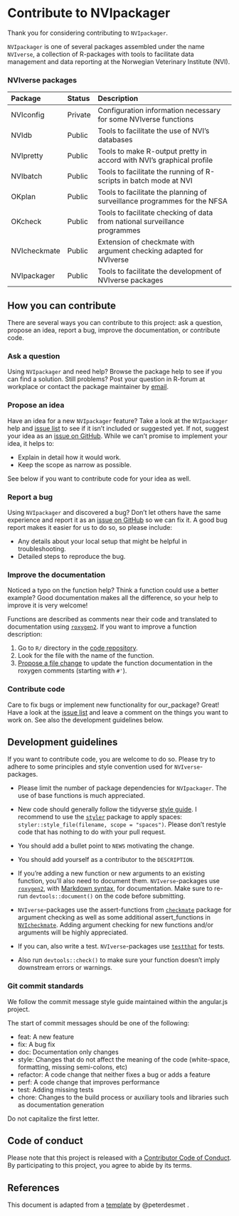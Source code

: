 # Contribute to NVIpackager

<!-- CONTRIBUTING.md and ./vignettes/Contribute_to_NVIpkg.Rmd. are generated 
     from ./templates/Contribute_to_NVIpkg.Rmd in NVIpackager. 
     Please edit that file -->

Thank you for considering contributing to `NVIpackager`.

`NVIpackager` is one of several packages assembled under the name
`NVIverse`, a collection of R-packages with tools to facilitate data
management and data reporting at the Norwegian Veterinary Institute
(NVI).

### NVIverse packages

<table>
<colgroup>
<col style="width: 13%" />
<col style="width: 8%" />
<col style="width: 78%" />
</colgroup>
<thead>
<tr class="header">
<th style="text-align: left;">Package</th>
<th style="text-align: left;">Status</th>
<th style="text-align: left;">Description</th>
</tr>
</thead>
<tbody>
<tr class="odd">
<td style="text-align: left;">NVIconfig</td>
<td style="text-align: left;">Private</td>
<td style="text-align: left;">Configuration information necessary for some NVIverse functions</td>
</tr>
<tr class="even">
<td style="text-align: left;">NVIdb</td>
<td style="text-align: left;">Public</td>
<td style="text-align: left;">Tools to facilitate the use of NVI’s databases</td>
</tr>
<tr class="odd">
<td style="text-align: left;">NVIpretty</td>
<td style="text-align: left;">Public</td>
<td style="text-align: left;">Tools to make R-output pretty in accord with NVI’s graphical profile</td>
</tr>
<tr class="even">
<td style="text-align: left;">NVIbatch</td>
<td style="text-align: left;">Public</td>
<td style="text-align: left;">Tools to facilitate the running of R-scripts in batch mode at NVI</td>
</tr>
<tr class="odd">
<td style="text-align: left;">OKplan</td>
<td style="text-align: left;">Public</td>
<td style="text-align: left;">Tools to facilitate the planning of surveillance programmes for the NFSA</td>
</tr>
<tr class="even">
<td style="text-align: left;">OKcheck</td>
<td style="text-align: left;">Public</td>
<td style="text-align: left;">Tools to facilitate checking of data from national surveillance programmes</td>
</tr>
<tr class="odd">
<td style="text-align: left;">NVIcheckmate</td>
<td style="text-align: left;">Public</td>
<td style="text-align: left;">Extension of checkmate with argument checking adapted for NVIverse</td>
</tr>
<tr class="even">
<td style="text-align: left;">NVIpackager</td>
<td style="text-align: left;">Public</td>
<td style="text-align: left;">Tools to facilitate the development of NVIverse packages</td>
</tr>
</tbody>
</table>

## How you can contribute

There are several ways you can contribute to this project: ask a
question, propose an idea, report a bug, improve the documentation, or
contribute code.

### Ask a question

Using `NVIpackager` and need help? Browse the package help to see if you
can find a solution. Still problems? Post your question in R-forum at
workplace or contact the package maintainer by
[email](mailto:petter.hopp@vetinst.no).

### Propose an idea

Have an idea for a new `NVIpackager` feature? Take a look at the
`NVIpackager` help and [issue
list](https://github.com/NorwegianVeterinaryInstitute/NVIpackager/issues)
to see if it isn’t included or suggested yet. If not, suggest your idea
as an [issue on
GitHub](https://github.com/NorwegianVeterinaryInstitute/NVIpackager/issues/new).
While we can’t promise to implement your idea, it helps to:

-   Explain in detail how it would work.
-   Keep the scope as narrow as possible.

See below if you want to contribute code for your idea as well.

### Report a bug

Using `NVIpackager` and discovered a bug? Don’t let others have the same
experience and report it as an [issue on
GitHub](https://github.com/NorwegianVeterinaryInstitute/NVIpackager/issues/new)
so we can fix it. A good bug report makes it easier for us to do so, so
please include:

-   Any details about your local setup that might be helpful in
    troubleshooting.
-   Detailed steps to reproduce the bug.

### Improve the documentation

Noticed a typo on the function help? Think a function could use a better
example? Good documentation makes all the difference, so your help to
improve it is very welcome!

Functions are described as comments near their code and translated to
documentation using [`roxygen2`](https://klutometis.github.io/roxygen/).
If you want to improve a function description:

1.  Go to `R/` directory in the [code
    repository](https://github.com/NorwegianVeterinaryInstitute/NVIpackager/tree/main/R).
2.  Look for the file with the name of the function.
3.  [Propose a file
    change](https://help.github.com/articles/editing-files-in-another-user-s-repository/)
    to update the function documentation in the roxygen comments
    (starting with `#'`).

### Contribute code

Care to fix bugs or implement new functionality for our\_package? Great!
Have a look at the [issue
list](https://github.com/NorwegianVeterinaryInstitute/NVIpackager/issues)
and leave a comment on the things you want to work on. See also the
development guidelines below.

## Development guidelines

If you want to contribute code, you are welcome to do so. Please try to
adhere to some principles and style convention used for
`NVIverse`-packages.

-   Please limit the number of package dependencies for `NVIpackager`.
    The use of base functions is much appreciated.

-   New code should generally follow the tidyverse [style
    guide](http://style.tidyverse.org). I recommend to use the
    [`styler`](https://CRAN.R-project.org/package=styler) package to
    apply spaces: `styler::style_file(filename, scope = "spaces")`.
    Please don’t restyle code that has nothing to do with your pull
    request.

-   You should add a bullet point to `NEWS` motivating the change.

-   You should add yourself as a contributor to the `DESCRIPTION`.

-   If you’re adding a new function or new arguments to an existing
    function, you’ll also need to document them. `NVIverse`-packages use
    [`roxygen2`](https://cran.r-project.org/package=roxygen2), with
    [Markdown
    syntax](https://cran.r-project.org/web/packages/roxygen2/vignettes/markdown.html),
    for documentation. Make sure to re-run `devtools::document()` on the
    code before submitting.

-   `NVIverse`-packages use the assert-functions from
    [`checkmate`](https://CRAN.R-project.org/package=checkmate) package
    for argument checking as well as some additional assert\_functions
    in
    [`NVIcheckmate`](https://github.com/NorwegianVeterinaryInstitute/NVIcheckmate).
    Adding argument checking for new functions and/or arguments will be
    highly appreciated.

-   If you can, also write a test. `NVIverse`-packages use
    [`testthat`](https://cran.r-project.org/package=testthat) for tests.

-   Also run `devtools::check()` to make sure your function doesn’t
    imply downstream errors or warnings.

### Git commit standards

We follow the commit message style guide maintained within the
angular.js project.

The start of commit messages should be one of the following:

-   feat: A new feature
-   fix: A bug fix
-   doc: Documentation only changes
-   style: Changes that do not affect the meaning of the code
    (white-space, formatting, missing semi-colons, etc)
-   refactor: A code change that neither fixes a bug or adds a feature
-   perf: A code change that improves performance
-   test: Adding missing tests
-   chore: Changes to the build process or auxiliary tools and libraries
    such as documentation generation

Do not capitalize the first letter.

## Code of conduct

Please note that this project is released with a [Contributor Code of
Conduct](https://contributor-covenant.org/version/2/0/CODE_OF_CONDUCT.html).
By participating to this project, you agree to abide by its terms.

## References

This document is adapted from a
[template](https://gist.github.com/peterdesmet/e90a1b0dc17af6c12daf6e8b2f044e7c)
by @peterdesmet .
